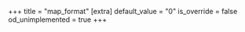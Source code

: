 +++
title = "map_format"
[extra]
default_value = "0"
is_override = false
od_unimplemented = true
+++